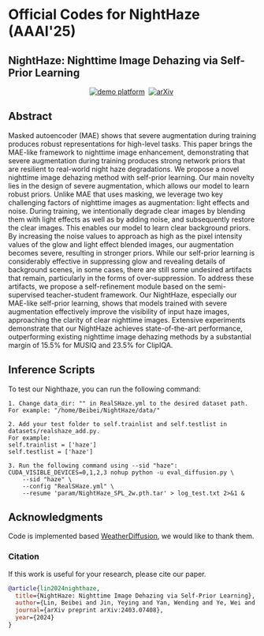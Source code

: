 # Official Codes for NightHaze (AAAI'25)

## NightHaze: Nighttime Image Dehazing via Self-Prior Learning 

<div align="center">
  
[![demo platform](https://img.shields.io/badge/NightHaze%20project%20page-lightblue)](https://bb12346.github.io/Proj_NightHaze/)&nbsp;
[![arXiv](https://img.shields.io/badge/arXiv%20paper-2403.07408-b31b1b.svg)](https://arxiv.org/abs/2403.07408)&nbsp;

</div>

## Abstract
Masked autoencoder (MAE) shows that severe augmentation during training produces robust representations for high-level tasks. This paper brings the MAE-like framework to nighttime image enhancement, demonstrating that severe augmentation during training produces strong network priors that are resilient to real-world night haze degradations. We propose a novel nighttime image dehazing method with self-prior learning. Our main novelty lies in the design of severe augmentation, which allows our model to learn robust priors. Unlike MAE that uses masking, we leverage two key challenging factors of nighttime images as augmentation: light effects and noise. During training, we intentionally degrade clear images by blending them with light effects as well as by adding noise, and subsequently restore the clear images. This enables our model to learn clear background priors. By increasing the noise values to approach as high as the pixel intensity values of the glow and light effect blended images, our augmentation becomes severe, resulting in stronger priors. While our self-prior learning is considerably effective in suppressing glow and revealing details of background scenes, in some cases, there are still some undesired artifacts that remain, particularly in the forms of over-suppression. To address these artifacts, we propose a self-refinement module based on the semi-supervised teacher-student framework. Our NightHaze, especially our MAE-like self-prior learning, shows that models trained with severe augmentation effectively improve the visibility of input haze images, approaching the clarity of clear nighttime images. Extensive experiments demonstrate that our NightHaze achieves state-of-the-art performance, outperforming existing nighttime image dehazing methods by a substantial margin of 15.5% for MUSIQ and 23.5% for ClipIQA.

## Inference Scripts

To test our Nighthaze, you can run the following command:
```shell
1. Change data_dir: "" in RealSHaze.yml to the desired dataset path.
For example: "/home/Beibei/NightHaze/data/"

2. Add your test folder to self.trainlist and self.testlist in datasets/realshaze_add.py.
For example:
self.trainlist = ['haze']
self.testlist = ['haze']

3. Run the following command using --sid "haze":
CUDA_VISIBLE_DEVICES=0,1,2,3 nohup python -u eval_diffusion.py \
    --sid "haze" \
    --config "RealSHaze.yml" \
    --resume 'param/NightHaze_SPL_2w.pth.tar' > log_test.txt 2>&1 &

```

## Acknowledgments
Code is implemented based [WeatherDiffusion](https://github.com/IGITUGraz/WeatherDiffusion), we would like to thank them.


### Citation
If this work is useful for your research, please cite our paper. 
```BibTeX
@article{lin2024nighthaze,
  title={NightHaze: Nighttime Image Dehazing via Self-Prior Learning},
  author={Lin, Beibei and Jin, Yeying and Yan, Wending and Ye, Wei and Yuan, Yuan and Tan, Robby T},
  journal={arXiv preprint arXiv:2403.07408},
  year={2024}
}
```
